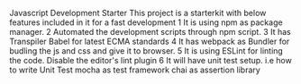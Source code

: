 Javascript Development Starter
This project is a starterkit  with below features included in it 
for a fast development
1 It is using npm as package manager.
2 Automated the development scripts through npm script.
3 It has Transpiler Babel for latest ECMA standards
4 It has webpack as Bundler for budling the js and css and give it to browser.
5 It is using ESLint for linting the code. Disable the editor's lint plugin
6 It will have unit test setup. i.e how to write Unit Test 
 mocha as test framework
 chai as assertion library
 
